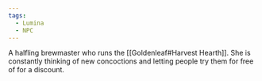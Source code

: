 ```yaml
---
tags:
  - Lumina
  - NPC
---
```

A halfling brewmaster who runs the [[Goldenleaf#Harvest Hearth]]. She is constantly thinking of new concoctions and letting people try them for free of for a discount. 